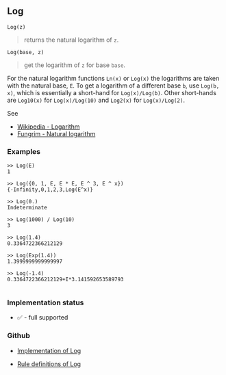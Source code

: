 ## Log

```
Log(z)
```

> returns the natural logarithm of `z`.

```
Log(base, z)
```

> get the logarithm of `z` for base `base`.

For the natural logarithm functions `Ln(x)` or `Log(x)` the logarithms are taken with the natural base, `E`. 
To get a logarithm of a different base `b`, use `Log(b, x)`, which is essentially a short-hand for `Log(x)/Log(b)`. Other short-hands are `Log10(x)` for `Log(x)/Log(10)` and `Log2(x)` for `Log(x)/Log(2)`.

See
* [Wikipedia - Logarithm](https://en.wikipedia.org/wiki/Logarithm)
* [Fungrim - Natural logarithm](http://fungrim.org/topic/Natural_logarithm/)

### Examples

```
>> Log(E)
1

>> Log({0, 1, E, E * E, E ^ 3, E ^ x})    
{-Infinity,0,1,2,3,Log(E^x)} 
 
>> Log(0.)    
Indeterminate 
 
>> Log(1000) / Log(10)  
3    
 
>> Log(1.4)    
0.3364722366212129    
 
>> Log(Exp(1.4))    
1.3999999999999997   
 
>> Log(-1.4)     
0.3364722366212129+I*3.141592653589793
 
```






### Implementation status

* &#x2705; - full supported

### Github

* [Implementation of Log](https://github.com/axkr/symja_android_library/blob/master/symja_android_library/matheclipse-core/src/main/java/org/matheclipse/core/builtin/ExpTrigsFunctions.java#L2285) 

* [Rule definitions of Log](https://github.com/axkr/symja_android_library/blob/master/symja_android_library/rules/LogRules.m) 
